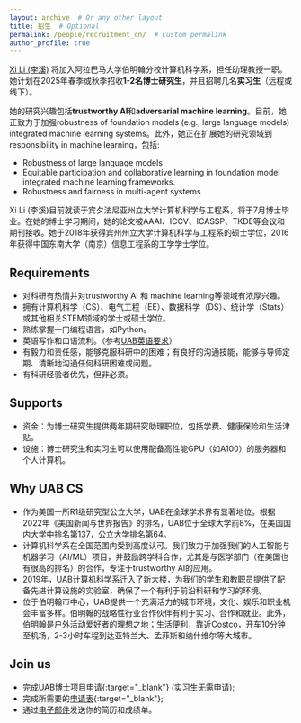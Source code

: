 ```yaml
---
layout: archive  # Or any other layout
title: 招生  # Optional
permalink: /people/recruitment_cn/  # Custom permalink
author_profile: true
---
```


[Xi Li (李溪)](https://lixi1994.github.io/) 将加入阿拉巴马大学伯明翰分校计算机科学系，担任助理教授一职。她计划在2025年春季或秋季招收<strong>1-2名博士研究生</strong>，并且招聘几名<strong>实习生</strong>（远程或线下）。

她的研究兴趣包括<strong>trustworthy AI</strong>和<strong>adversarial machine learning</strong>。目前，她正致力于加强robustness of foundation models (e.g., large language models) integrated machine learning systems。此外，她正在扩展她的研究领域到responsibility in machine learning，包括:
* Robustness of large language models
* Equitable participation and collaborative learning in foundation model integrated machine learning frameworks.
* Robustness and fairness in multi-agent systems

Xi Li (李溪)目前就读于宾夕法尼亚州立大学计算机科学与工程系，将于7月博士毕业。在她的博士学习期间，她的论文被AAAI、ICCV、ICASSP、TKDE等会议和期刊接收。她于2018年获得宾州州立大学计算机科学与工程系的硕士学位，2016年获得中国东南大学（南京）信息工程系的工学学士学位。

## Requirements

* 对科研有热情并对trustworthy AI 和 machine learning等领域有浓厚兴趣。
* 拥有计算机科学（CS）、电气工程（EE）、数据科学（DS）、统计学（Stats）或其他相关STEM领域的学士或硕士学位。
* 熟练掌握一门编程语言，如Python。
* 英语写作和口语流利。（参考[UAB英语要求](https://www.uab.edu/gradadmissions/apply/international-applicants)）
* 有毅力和责任感，能够克服科研中的困难；有良好的沟通技能，能够与导师定期、清晰地沟通任何科研困难或问题。
* 有科研经验者优先，但非必须。

## Supports
* 资金：为博士研究生提供两年期研究助理职位，包括学费、健康保险和生活津贴。
* 设施：博士研究生和实习生可以使用配备高性能GPU（如A100）的服务器和个人计算机。

## Why UAB CS
* 作为美国一所R1级研究型公立大学，UAB在全球学术界有显著地位。根据2022年《美国新闻与世界报告》的排名，UAB位于全球大学前8%，在美国国内大学中排名第137，公立大学排名第64。
* 计算机科学系在全国范围内受到高度认可。我们致力于加强我们的人工智能与机器学习（AI/ML）项目，并鼓励跨学科合作，尤其是与医学部门（在美国也有很高的排名）的合作，专注于trustworthy AI的应用。
* 2019年，UAB计算机科学系迁入了新大楼，为我们的学生和教职员提供了配备先进计算设施的实验室，确保了一个有利于前沿科研和学习的环境。
* 位于伯明翰市中心，UAB提供一个充满活力的城市环境，文化、娱乐和职业机会丰富多样。伯明翰的战略性行业合作伙伴有利于实习、合作和就业。此外，伯明翰是户外活动爱好者的理想之地；生活便利，靠近Costco，开车10分钟至机场，2-3小时车程到达亚特兰大、孟菲斯和纳什维尔等大城市。

## Join us
* 完成[UAB博士项目申请](https://cloud.reach.uab.edu/graduate-application){:target="_blank"} (实习生无需申请); 
* 完成所需要的[申请表](https://docs.google.com/forms/d/e/1FAIpQLSfGtj94hbRxiWA-txzr-3LTNeGBt3xZOkX3vlwXLwT9AiCCTA/viewform?usp=sf_link){:target="_blank"}; 
* 通过[电子邮件](mailto:xili.cs.psu@gmail.com)发送你的简历和成绩单。